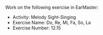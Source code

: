 Work on the following exercise in EarMaster:
- Activity: Melody Sight-Singing
- Exercise Name: Do, Re, Mi, Fa, So, La
- Exercise Number: 12.15
